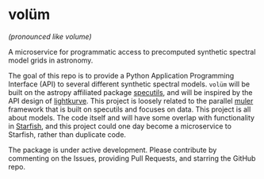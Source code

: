 # volüm

*(pronounced like volume)*

A microservice for programmatic access to precomputed synthetic spectral model grids in astronomy.

The goal of this repo is to provide a Python Application Programming Interface (API) to several different synthetic spectral models.  `volüm`
will be built on the astropy affiliated package [specutils](https://specutils.readthedocs.io/en/stable/), and will be inspired by the API design of [lightkurve](http://docs.lightkurve.org/).  This project is loosely related to the parallel [muler](http://docs.lightkurve.org/) framework that is built on specutils and focuses on data.  This project is all about models.  The code itself and will have some overlap with functionality in [Starfish](https://starfish.readthedocs.io/en/latest/), and this project could one day become a microservice to Starfish, rather than duplicate code.

The package is under active development.  Please contribute by commenting on the Issues, providing Pull Requests, and starring the GitHub repo.
